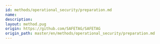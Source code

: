 ```yaml
---
id: methods/operational_security/preparation.md
name: 
description: 
layout: method.pug
origin: https://github.com/SAFETAG/SAFETAG
origin_path: master/en/methods/operational_security/preparation.md
---
```



